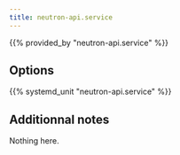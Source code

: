 ```yaml
---
title: neutron-api.service
---
```


{{% provided_by "neutron-api.service" %}}

## Options

{{% systemd_unit "neutron-api.service" %}}

## Additionnal notes

Nothing here.